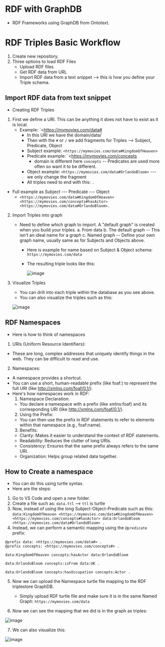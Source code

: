 # RDF with GraphDB
* RDF Frameworks using GraphDB from Ontotext.



# RDF Triples Basic Workflow
1. Create new repository.
2. Three options to load RDF Files
   * Upload RDF files
   * Get RDF data from URL
   * Import RDF data from a text snippet --> this is how you define your Triple schema.
  
## Import RDF data from text snippet
* Creating RDF Triples

1. First we define a URI. This can be anything it does not have to exist as it is local.
   * Example: `<https://mymovies.com/data#
     * In this URI we have the domain/data/
     * Then with the `#` or `/` we add fragments for Triples --> Subject, Predicate, Object
     * Subject example: `<https://mymovies.com/data#KingdomOfHeaven>`
     * Predicate example: `<https://mymovies.com/concepts
       * domain is different here `concepts` -- Predicates are used more often so want it to be different.
     * Object example: `<https://mymovies.com/data#OrlandoBloom>` --- we only change the fragment
     * All triples need to end with this: `.`
  * Full example as Subject --- Predicate --- Object
       * `<https://mymovies.com/data#KingdomOfHeaven><https://mymovies.com/concepts#hasActor><https://mymovies.com/data#OrlandoBloom>.`


2. Import Triples into graph
   * Need to define which graph to import. A "default graph" is created when you build your triples. 
     a. From data
     b. The default graph -- This isn't an ideal name for a graph
     c. Named graph -- Define your own graph name, usually same as for Subjects and Objects above.
       * Here is example for name based on Subject & Object schema: `https://mymovies.com/data`
       * The resulting triple looks like this:

         ![image](https://github.com/user-attachments/assets/0453a675-b4d7-404f-b4fb-c3368337c4c9)

3. Visualize Triples
   * You can drill into each triple within the database as you see above.
   * You can also visualize the triples such as this:

   ![image](https://github.com/user-attachments/assets/c2b4f405-269b-4b7b-820b-23aca614a925)


## RDF Namespaces
* Here is how to think of namespaces
1. URIs (Uniform Resource Identifiers):
  * These are long, complex addresses that uniquely identify things in the web. They can be difficult to read and use. 

2. Namespaces:
  * A namespace provides a shortcut.
  * You can use a short, human-readable prefix (like foaf:) to represent the full URI (like http://xmlns.com/foaf/0.1/). 
  * Here's how namespaces work in RDF:
    1. Namespace Declaration:
      * You declare a namespace with a prefix (like xmlns:foaf) and its corresponding URI (like http://xmlns.com/foaf/0.1/).
    2. Using the Prefix:
      * You can then use the prefix in RDF statements to refer to elements within that namespace (e.g., foaf:name).
    3. Benefits:
      * Clarity: Makes it easier to understand the context of RDF statements.
      * Readability: Reduces the clutter of long URIs.
      * Consistency: Ensures that the same prefix always refers to the same URI.
      * Organization: Helps group related data together. 

## How to Create a namespace
* You can do this using turtle syntax.
* Here are the steps:
1. Go to VS Code and open a new folder.
2. Create a file such as: `data.ttl` --> `ttl` is turtle
3. Now, instead of using the long Subject-Object-Predicate such as this: 
`data:KingdomOfHeaven <https://mymovies.com/data#KingdomOfHeaven> <https://mymovies.com/concepts#hasActor> data:OrlandoBloom <https://mymovies.com/data#OrlandoBloom> .`
4. Instead, we can perform a semantic mapping using the `@predicate` prefix:

```
@prefix data: <https://mymovies.com/data#> .
@prefix concepts: <https://mymovies.com/concepts#> .

data:KingdomOfHeaven concepts:hasActor data:OrlandoBloom

data:OrlandoBloom concepts:isFrom data:UK .

data:OrlandoBloom concepts:hasOccupation concepts:Actor .

```

5. Now we can upload the Namespace turtle file mapping to the RDF triplestore GraphDB.
   * Simply upload RDF turtle file and make sure it is in the same Named Graph: `https://mymovies.com/data`

6. Now we can see the mapping that we did is in the graph as triples:

![image](https://github.com/user-attachments/assets/e65540a3-ae75-4349-ade4-d92667332214)


7. We can also visualize this:

![image](https://github.com/user-attachments/assets/55aae77d-96e0-4a95-b109-6b59a2d6de4c)

